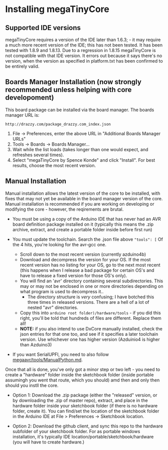 # Installing megaTinyCore

## Supported IDE versions
megaTinyCore requires a version of the IDE later than 1.6.3; - it may require a much more recent version of the IDE; this has not been tested. It has been tested with 1.8.9 and 1.8.13. Due to a regression in 1.8.15 megaTinyCore is not compatible with that IDE version. It errors out because it says there's no version, when the version as specified in platform.txt has been confirmed to be entirely valid.


## Boards Manager Installation (now strongly recommended unless helping with core developoment)

This board package can be installed via the board manager. The boards manager URL is:

`http://drazzy.com/package_drazzy.com_index.json`

1. File -> Preferences, enter the above URL in "Additional Boards Manager URLs"
2. Tools -> Boards -> Boards Manager...
3. Wait while the list loads (takes longer than one would expect, and refreshes several times).
4. Select "megaTinyCore by Spence Konde" and click "Install". For best results, choose the most recent version.

## Manual Installation
Manual installation allows the latest version of the core to be installed, with fixes that may not yet be available in the board manager version of the core. Manual installation is recommended if you are working on developing or modifying the core - however, the reqirements are brutal.

* You must be using a copy of the Arduino IDE that has never had an AVR board definition package installed on it (typically this means the .zip archive, extract, and create a portable folder inside before first run)
* You must update the toolchain. Search the .json file above `"tools": [` Of the 4 hits, you're looking for the avr-gcc one.
  * Scroll down to the most recent version (currently azduino4b)
  * Download and decompress the version for your OS. If the most recent version has no listing for your OS, go to the next most recent (this happens when I release a bad package for certain OS's and have to release a fixed version for those OS's only).
  * You will find an 'avr' directory containing several subdirectories. This may or may not be enclosed in one or more directories depending on what program is used to decompress it..
    * The directory structure is *very* confusing; I have botched this three times in released versions. There are a hell of a lot of nested "avr" directories.
  * Copy this into `arduino root folder)/hardware/tools` - if you did this right, you'll be told that hundreds of files are different. Replace them all!
  * **NOTE:** if you also intend to use DxCore manually installed, check the json entries for that one too, and see if it specifies a later toolchain version. Use whichever one has higher version (Azduinio4 is higher than Azduino3)

* If you want SerialUPFI, you need to also follow [megaavr/tools/ManualPython.md](megaavr/tools/ManualPython.md).

Once that all is done, you've only got a minor step or two left - you need to create a "hardware" folder inside the sketchbook folder (inside portable assumingh you went that route, which you should) amd then and only then should you instll the core.

* Option 1: Download the .zip package (either the "released" version, or by downloading the .zip of master repo), extract, and place in the hardware folder inside your sketchbook folder (if there is no hardware folder, create it). You can find/set the location of the sketchbook folder in the Arduino IDE at File > Preferences -> Sketchbook location.

* Option 2: Download the github client, and sync this repo to the hardware subfolder of your sketchbook folder. For as portable windows installation, it's typically IDE location/portable/sketchbook/hardware (you will have to create hardware.)
